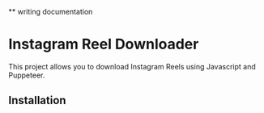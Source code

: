 ** writing documentation
# Instagram Reel Downloader

This project allows you to download Instagram Reels using Javascript and Puppeteer.

## Installation





